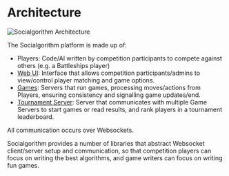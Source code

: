 # Architecture

![Socialgorithm Architecture](architecture.png)

The Socialgorithm platform is made up of:

* Players: Code/AI written by competition participants to compete against others (e.g. a Battleships player)
* [Web UI](https://play.socialgorithm.org/): Interface that allows competition participants/admins to view/control player matching and game options. 
* [Games](./games.md): Servers that run games, processing moves/actions from Players, ensuring consistency and signalling game updates/end.
* [Tournament Server](https://github.com/socialgorithm/tournament-server/): Server that communicates with multiple Game Servers to start games or read results, and rank players in a tournament leaderboard.

All communication occurs over Websockets. 

Socialgorithm provides a number of libraries that abstract Websocket client/server setup and communication, so that competition players can focus on writing the best algorithms, and game writers can focus on writing fun games.